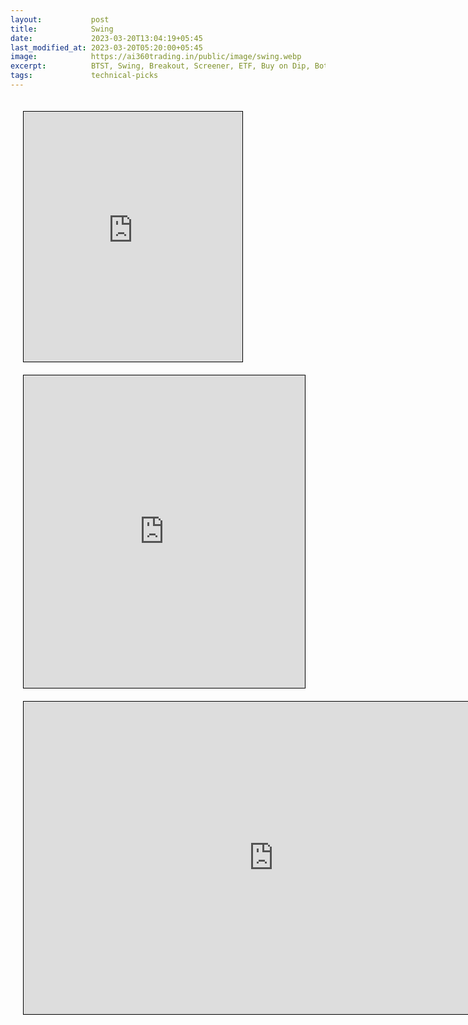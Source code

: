 ```yaml
---
layout:           post
title:            Swing
date:             2023-03-20T13:04:19+05:45
last_modified_at: 2023-03-20T05:20:00+05:45
image:            https://ai360trading.in/public/image/swing.webp
excerpt:          BTST, Swing, Breakout, Screener, ETF, Buy on Dip, Bottom out hunting
tags:             technical-picks
---
```


<iframe src="https://docs.google.com/spreadsheets/d/1bcKJrP6pb90TCRoCWpJuEKIYL0lD7Kj-_M-65wlweyc/pubhtml?gid=2100570820&single=true&amp;widget=true&amp;headers=false" scrolling="yes" style="border: 1px solid black; position: relative; margin-left: 20px; margin-top: 20px; width: 350px; height: 400px; ">
</iframe>

<iframe src="https://docs.google.com/spreadsheets/d/1LVjHSlK0dYRUeDvne9b0PzhqziPxmXMIz9P_-QbI1tE/pubhtml?gid=1285276423&single=true&amp;headers=false" scrolling="yes" style="border: 1px solid black; position: relative; margin-left: 20px; margin-top: 20px; width: 450px; height: 500px; ">
</iframe>

<br>

<iframe src="https://docs.google.com/spreadsheets/d/11H11Us-_ptCe_04sYUuoKc3L07-a6PUx7kEA3HgofgE/pubhtml?gid=693515151&single=true&amp;headers=false" scrolling="yes" style="border: 1px solid black; position: relative; margin-left: 20px; margin-top: 20px; width: 800px; height: 500px; ">
</iframe>
